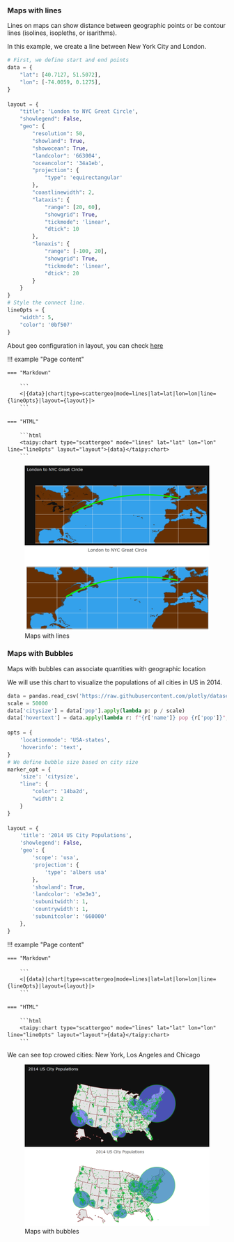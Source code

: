 ### Maps with lines

Lines on maps can show distance between geographic points or be contour lines (isolines, isopleths, or isarithms).

In this example, we create a line between New York City and London.
```py
# First, we define start and end points
data = {
    "lat": [40.7127, 51.5072],
    "lon": [-74.0059, 0.1275],
}

layout = {
    "title": 'London to NYC Great Circle',
    "showlegend": False,
    "geo": {
        "resolution": 50,
        "showland": True,
        "showocean": True,
        "landcolor": '663004',
        "oceancolor": '34a1eb',
        "projection": {
            "type": 'equirectangular'
        },
        "coastlinewidth": 2,
        "lataxis": {
            "range": [20, 60],
            "showgrid": True,
            "tickmode": 'linear',
            "dtick": 10
        },
        "lonaxis": {
            "range": [-100, 20],
            "showgrid": True,
            "tickmode": 'linear',
            "dtick": 20
        }
    }
}
# Style the connect line.
lineOpts = {
    "width": 5,
    "color": '0bf507'
}
```
About geo configuration in layout, you can check [here](https://plotly.com/javascript/reference/layout/geo/#layout-geo)

!!! example "Page content"

    === "Markdown"

        ```
        <|{data}|chart|type=scattergeo|mode=lines|lat=lat|lon=lon|line={lineOpts}|layout={layout}|>
        ```
  
    === "HTML"

        ```html
        <taipy:chart type="scattergeo" mode="lines" lat="lat" lon="lon" line="lineOpts" layout="layout">{data}</taipy:chart>
        ```
<figure>
    <img src="map-with-line-dark.png" class="visible-dark" />
    <img src="map-with-line.png" class="visible-light" />
    <figcaption>Maps with lines</figcaption>
</figure>

### Maps with Bubbles

Maps with bubbles can associate quantities with geographic location

We will use this chart to visualize the populations of all cities in US in 2014.
```py
data = pandas.read_csv('https://raw.githubusercontent.com/plotly/datasets/master/2014_us_cities.csv')
scale = 50000
data['citysize'] = data['pop'].apply(lambda p: p / scale)
data['hovertext'] = data.apply(lambda r: f"{r['name']} pop {r['pop']}", axis=1)

opts = {
    'locationmode': 'USA-states',
    'hoverinfo': 'text',
}
# We define bubble size based on city size
marker_opt = {
    'size': 'citysize',
    "line": {
        "color": '14ba2d',
        "width": 2
    }
}

layout = {
    'title': '2014 US City Populations',
    'showlegend': False,
    'geo': {
        'scope': 'usa',
        'projection': {
            'type': 'albers usa'
        },
        'showland': True,
        'landcolor': 'e3e3e3',
        'subunitwidth': 1,
        'countrywidth': 1,
        'subunitcolor': '660000'
    },
}
```
!!! example "Page content"

    === "Markdown"

        ```
        <|{data}|chart|type=scattergeo|mode=lines|lat=lat|lon=lon|line={lineOpts}|layout={layout}|>
        ```
  
    === "HTML"

        ```html
        <taipy:chart type="scattergeo" mode="lines" lat="lat" lon="lon" line="lineOpts" layout="layout">{data}</taipy:chart>
        ```
We can see top crowed cities: New York, Los Angeles and Chicago
<figure>
    <img src="map-with-bubbles-dark.png" class="visible-dark" />
    <img src="map-with-bubbles.png" class="visible-light" />
    <figcaption>Maps with bubbles</figcaption>
</figure>
